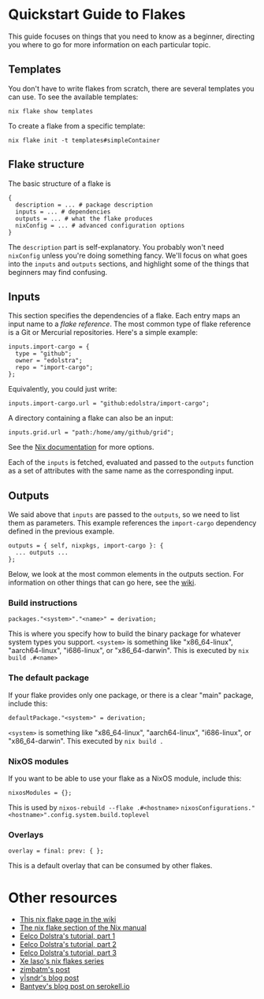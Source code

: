# Quickstart Guide to Flakes

This guide focuses on things that you need to know as a beginner,
directing you where to go for more information on each particular topic.

## Templates

You don't have to write flakes from scratch, there are several
templates you can use.
To see the available templates:

```
nix flake show templates
```

To create a flake from a specific template:

```
nix flake init -t templates#simpleContainer
```

## Flake structure

The basic structure of a flake is

```
{
  description = ... # package description
  inputs = ... # dependencies
  outputs = ... # what the flake produces
  nixConfig = ... # advanced configuration options
}
```

The `description` part is self-explanatory.
You probably won't need `nixConfig` unless you're doing something fancy.
We'll focus on what goes into the `inputs` and `outputs` sections,
and highlight some of the things that beginners may find confusing.

## Inputs

This section specifies the dependencies of a flake.
Each entry maps an input name to a *flake reference*.
The most common type of flake reference is a
Git or Mercurial repositories.
Here's a simple example:

```
inputs.import-cargo = {
  type = "github";
  owner = "edolstra";
  repo = "import-cargo";
};
```

Equivalently, you could just write:

```
inputs.import-cargo.url = "github:edolstra/import-cargo";
```

A directory containing a flake can also be an input:

```
inputs.grid.url = "path:/home/amy/github/grid";
```

See the [Nix documentation](https://nixos.org/manual/nix/stable/command-ref/new-cli/nix3-flake.html#flake-inputs) for more options.

Each of the `inputs` is fetched, evaluated and passed to the `outputs`
function as a set of attributes with the same name as the
corresponding input.

## Outputs

We said above that `inputs` are passed to the `outputs`,
so we need to list them as parameters.
This example references the `import-cargo` dependency defined
in the previous example.

```
outputs = { self, nixpkgs, import-cargo }: {
  ... outputs ...
};
```

Below, we look at the most common elements in the outputs section.
For information on other things that can go here,
see the [wiki](https://nixos.wiki/wiki/Flakes).


### Build instructions

```
packages."<system>"."<name>" = derivation;
```

This is where you specify how to build the binary package for
whatever system types you support.
`<system>` is something like "x86_64-linux", "aarch64-linux", "i686-linux", or "x86_64-darwin".
This is executed by `nix build .#<name>`

### The default package

If your flake provides only one package, or there is a clear "main"
package, include this:

```
defaultPackage."<system>" = derivation;
```

`<system>` is something like "x86_64-linux", "aarch64-linux", "i686-linux", or "x86_64-darwin".
This executed by `nix build .`

### NixOS modules

If you want to be able to use your flake as a NixOS module,
include this:

```
nixosModules = {};
```

This is used by `nixos-rebuild --flake .#<hostname>`
`nixosConfigurations."<hostname>".config.system.build.toplevel`

### Overlays

```
overlay = final: prev: { };
```

This is a default overlay that can be consumed by other flakes.


# Other resources

- [This nix flake page in the wiki](https://nixos.wiki/wiki/Flakes)
- [The nix flake section of the Nix manual](https://nixos.org/manual/nix/unstable/command-ref/new-cli/nix3-flake.html)
- [Eelco Dolstra's tutorial, part 1](https://www.tweag.io/blog/2020-05-25-flakes/)
- [Eelco Dolstra's tutorial, part 2](https://www.tweag.io/blog/2020-06-25-eval-cache/)
- [Eelco Dolstra's tutorial, part 3](https://www.tweag.io/blog/2020-07-31-nixos-flakes/)
- [Xe Iaso's nix flakes series](https://christine.website/blog/series/nix-flakes)
- [zimbatm's post](https://zimbatm.com/notes/nixflakes)
- [y|sndr's blog post](https://blog.ysndr.de/posts/internals/2021-01-01-flake-ification/)
- [Bantyev's blog post on serokell.io](https://serokell.io/blog/practical-nix-flakes)
